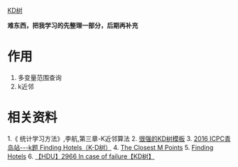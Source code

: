 [KD树](https://baike.baidu.com/item/kd-tree)

**难东西，把我学习的先整理一部分，后期再补充**

# 作用
1. 多变量范围查询
2. k近邻


# 相关资料
1.《 统计学习方法》,李航,第三章-K近邻算法
2. [很强的KD树模板](https://www.cnblogs.com/doub7e/p/7643705.html)
3. [2016 ICPC青岛站---k题 Finding Hotels（K-D树）](https://www.bbsmax.com/A/qVdeBv1zPg/)
4. [The Closest M Points](http://acm.hdu.edu.cn/showproblem.php?pid=4347)
5. [Finding Hotels](http://acm.hdu.edu.cn/showproblem.php?pid=5992)
6. [【HDU】2966 In case of failure【KD树】](https://blog.csdn.net/u013368721/article/details/49758145)